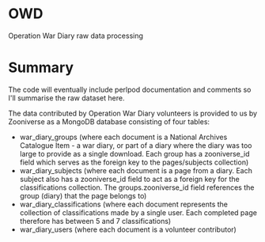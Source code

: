 # OWD
Operation War Diary raw data processing

# Summary
The code will eventually include perlpod documentation and comments so I'll summarise the raw dataset here.

The data contributed by Operation War Diary volunteers is provided to us by Zooniverse as a MongoDB database consisting of four tables:
* war\_diary\_groups (where each document is a National Archives Catalogue Item - a war diary, or part of a diary where the diary was too large to provide as a single download. Each group has a zooniverse_id field which serves as the foreign key to the pages/subjects collection)
* war\_diary\_subjects (where each document is a page from a diary. Each subject also has a zooniverse\_id field to act as a foreign key for the classifications collection. The groups.zooniverse\_id field references the group (diary) that the page belongs to)
* war\_diary\_classifications (where each document represents the collection of classifications made by a single user. Each completed page therefore has between 5 and 7 classifications)
* war\_diary\_users (where each document is a volunteer contributor)
